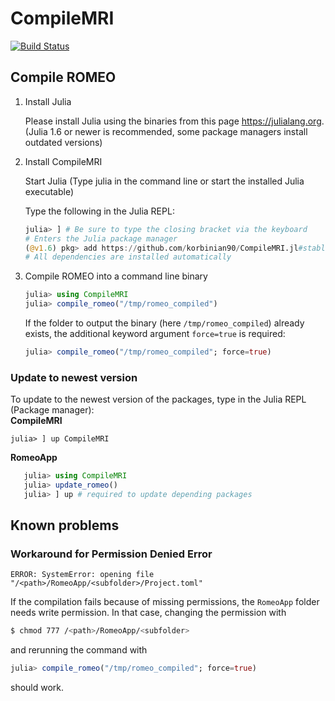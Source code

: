 # CompileMRI

[![Build Status](https://github.com/korbinian90/CompileMRI.jl/workflows/CI/badge.svg)](https://github.com/korbinian90/CompileMRI.jl/actions)

## Compile ROMEO

1. Install Julia

   Please install Julia using the binaries from this page https://julialang.org. (Julia 1.6 or newer is recommended, some package managers install outdated versions)

2. Install CompileMRI

   Start Julia (Type julia in the command line or start the installed Julia executable)

   Type the following in the Julia REPL:
   ```julia
   julia> ] # Be sure to type the closing bracket via the keyboard
   # Enters the Julia package manager
   (@v1.6) pkg> add https://github.com/korbinian90/CompileMRI.jl#stable
   # All dependencies are installed automatically
   ```

3. Compile ROMEO into a command line binary

   ```julia
   julia> using CompileMRI
   julia> compile_romeo("/tmp/romeo_compiled")
   ```
   If the folder to output the binary (here `/tmp/romeo_compiled`) already exists, the additional keyword argument `force=true` is required:
   ```julia
   julia> compile_romeo("/tmp/romeo_compiled"; force=true)
   ```
   
### Update to newest version
To update to the newest version of the packages, type in the Julia REPL (Package manager):  
**CompileMRI**
```
julia> ] up CompileMRI
```
**RomeoApp**
```julia
   julia> using CompileMRI
   julia> update_romeo()
   julia> ] up # required to update depending packages
```

## Known problems
### Workaround for Permission Denied Error
``` 
ERROR: SystemError: opening file "/<path>/RomeoApp/<subfolder>/Project.toml"
``` 
If the compilation fails because of missing permissions, the `RomeoApp` folder needs write permission. In that case, changing the permission with
```bash
$ chmod 777 /<path>/RomeoApp/<subfolder>
```
and rerunning the command with
```julia
julia> compile_romeo("/tmp/romeo_compiled"; force=true)
```
should work.
